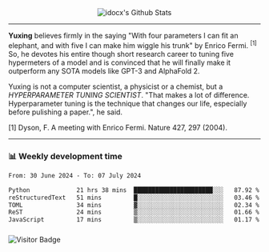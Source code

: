 <div align="center">
    <img align="center" src="https://github-readme-stats.vercel.app/api?username=idocx&show_icons=true&count_private=true&hide_border=true" alt="idocx's Github Stats"></img>
</div>

---

**Yuxing** believes firmly in the saying "With four parameters I can fit an elephant, and with five I can make him wiggle his trunk" by Enrico Fermi. <sup>[1]</sup> So, he devotes his entire though short research career to tuning five hypermeters of a model and is convinced that he will finally make it outperform any SOTA models like GPT-3 and AlphaFold 2.

Yuxing is not a computer scientist, a physicist or a chemist, but a *HYPERPARAMETER TUNING SCIENTIST*. "That makes a lot of difference. Hyperparameter tuning is the technique that changes our life, especially before pulishing a paper.", he said.

[1] Dyson, F. A meeting with Enrico Fermi. Nature 427, 297 (2004).


---

### 📊 Weekly development time
<!--START_SECTION:waka-->

```txt
From: 30 June 2024 - To: 07 July 2024

Python             21 hrs 38 mins  ██████████████████████░░░   87.92 %
reStructuredText   51 mins         █░░░░░░░░░░░░░░░░░░░░░░░░   03.46 %
TOML               34 mins         ▓░░░░░░░░░░░░░░░░░░░░░░░░   02.34 %
ReST               24 mins         ▒░░░░░░░░░░░░░░░░░░░░░░░░   01.66 %
JavaScript         17 mins         ▒░░░░░░░░░░░░░░░░░░░░░░░░   01.17 %
```

<!--END_SECTION:waka-->

### 

![Visitor Badge](https://visitor-badge.laobi.icu/badge?page_id=idocx.idocx)